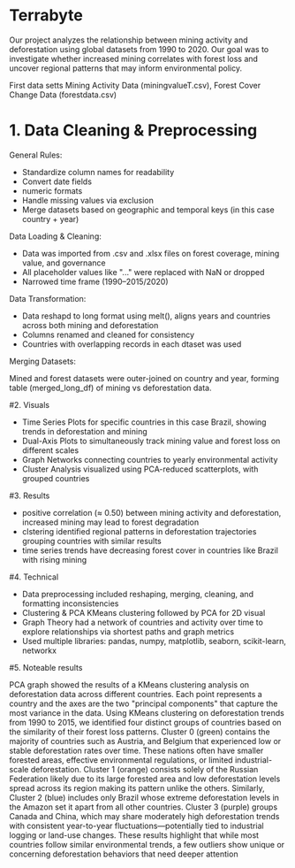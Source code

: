 # Terrabyte

Our project analyzes the relationship between mining activity and deforestation using global datasets from 1990 to 2020. Our goal was to investigate whether increased mining correlates with forest loss and uncover regional patterns that may inform environmental policy.



First data setts Mining Activity Data (miningvalueT.csv), Forest Cover Change Data (forestdata.csv)

# 1. Data Cleaning & Preprocessing
General Rules:
- Standardize column names for readability
- Convert date fields
- numeric formats
- Handle missing values via exclusion
- Merge datasets based on geographic and temporal keys (in this case country + year)


Data Loading & Cleaning:

- Data was imported from .csv and .xlsx files on forest coverage, mining value, and governance
- All placeholder values like "..." were replaced with NaN or dropped
- Narrowed time frame (1990–2015/2020)

Data Transformation:

- Data reshapd to long format using melt(), aligns years and countries across both mining and deforestation
- Columns  renamed and cleaned for consistency
- Countries with overlapping records in each dtaset was used

Merging Datasets:

Mined and forest datasets were outer-joined on country and year, forming table (merged_long_df) of mining vs deforestation data.

#2. Visuals


- Time Series Plots for specific countries in this case  Brazil, showing trends in deforestation and mining
- Dual-Axis Plots to simultaneously track mining value and forest loss on different scales
- Graph Networks connecting countries to yearly environmental activity
- Cluster Analysis visualized using PCA-reduced scatterplots, with grouped countries

#3. Results

 - positive correlation (≈ 0.50) between mining activity and deforestation, increased mining may lead to forest degradation
 - clstering identified regional patterns in deforestation trajectories grouping countries with similar results
 - time series trends have decreasing forest cover in countries like Brazil  with rising mining 

#4. Technical

-  Data preprocessing included reshaping, merging, cleaning, and formatting inconsistencies
-  Clustering & PCA KMeans clustering followed by PCA for 2D visual
-  Graph Theory had a network of countries and activity over time to explore relationships via shortest paths and graph metrics
-  Used multiple libraries: pandas, numpy, matplotlib, seaborn, scikit-learn, networkx

#5. Noteable results

PCA graph showed the results of a KMeans clustering analysis on deforestation data across different countries. Each point represents a country and the axes are the two "principal components" that capture the most variance in the data. Using KMeans clustering on deforestation trends from 1990 to 2015, we identified four distinct groups of countries based on the similarity of their forest loss patterns. Cluster 0 (green) contains the majority of countries such as Austria, and Belgium that experienced low or stable deforestation rates over time. These nations often have smaller forested areas, effective environmental regulations, or limited industrial-scale deforestation. Cluster 1 (orange) consists solely of the Russian Federation likely due to its large forested area and low deforestation levels spread across its region  making its pattern unlike the others. Similarly, Cluster 2 (blue) includes only Brazil  whose extreme deforestation levels  in the Amazon set it apart from all other countries. Cluster 3 (purple) groups Canada and China, which may share moderately high deforestation trends with consistent year-to-year fluctuations—potentially tied to industrial logging or land-use changes. These results highlight that while most countries follow similar environmental trends, a few outliers show unique or concerning deforestation behaviors that need deeper attention
